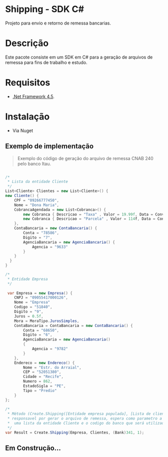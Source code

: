 # Shipping - SDK C#

Projeto para envio e retorno de remessa bancarias.

# Descrição
Este pacote consiste em um SDK em C# para a geração de arquivos de remessa para fins de trabalho e estudo.

# Requisitos
- [.Net Framework 4.5](https://www.microsoft.com/pt-br/download/details.aspx?id=30653 ".Net Framework 4.5").

# Instalação
- Via Nuget

## Exemplo de implementação

> Exemplo do código de geração do arquivo de remessa CNAB 240 pelo banco Itau.

```C#

/* 
 * Lista da entidade Cliente
 */
List<Cliente> Clientes = new List<Cliente>() {
new Cliente() {
    CPF = "09266777450",
    Nome = "Dona Maria",
    CobrancaAgendada = new List<Cobranca>() {
        new Cobranca { Descricao = "Taxa" , Valor = 19.99f, Data = Convert.ToDateTime("25/09/2019"), PctIOF = 0.1f, NDocto = "080340000019900" },
        new Cobranca { Descricao = "Parcela" , Valor = 114f, Data = Convert.ToDateTime("25/10/2019"), PctIOF = 0.1f, NDocto = "080340000019901" }
    },
    ContaBancaria = new ContaBancaria() {
        Conta = "78586",
        Digito = "7",
        AgenciaBancaria = new AgenciaBancaria() {
            Agencia = "9633"
        }
    }
  }
}

/*
 * Entidade Empresa
 */
 
 var Empresa = new Empresa() {
    CNPJ = "09055417000126",
    Nome = "Empresa"
    Codigo = "51840",
    Digito = "9",
    Juros = 0.5f,
    Mora = MoraTipo.JurosSimples,
    ContaBancaria = ContaBancaria = new ContaBancaria() {
        Conta = "68650",
        Digito = "6",
        AgenciaBancaria = new AgenciaBancaria()
        {
            Agencia = "9782"
        }
    },
    Endereco = new Endereco() {
        Nome = "Estr. do Arraial",
        CEP = "52051380",
        Cidade = "Recife",
        Numero = 862,
        EstadoSigla = "PE",
        Tipo = "Predio"
    }
};
            
/* 
 * Método (Create.Shipping([Entidade empresa populada], [Lista de clientes], (Bank)[codigo do banco], [sequencial do arquivo]))
 * responsavel por gerar o arquivo de remessa, espera como parametro a entidade empresa,
 *  uma lista da entidade Cliente e o codigo do banco que será utilizado. O método retorna uma StringBuilder.
 */
var Result = Create.Shipping(Empresa, Clientes, (Bank)341, 1);

```
## Em Construção...
